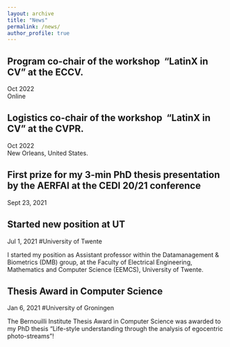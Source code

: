 ```yaml
---
layout: archive
title: "News"
permalink: /news/
author_profile: true
---
```


## Program co-chair of the workshop  “LatinX in CV” at the ECCV. 
Oct 2022<br>
Online

## Logistics co-chair of the workshop  “LatinX in CV” at the CVPR. 
Oct 2022<br>
New Orleans, United States.

## First prize for my 3-min PhD thesis presentation by the AERFAI at the CEDI 20/21 conference 
Sept 23, 2021 <br>

## Started new position at UT
Jul 1, 2021 #University of Twente <br>

I started my position as Assistant professor within the Datamanagement & Biometrics (DMB) group, at the Faculty of Electrical Engineering, Mathematics and Computer Science (EEMCS), University of Twente. 

## Thesis Award in Computer Science
Jan 6, 2021 #University of Groningen <br>

The Bernouilli Institute Thesis Award in Computer Science was awarded to my PhD thesis “Life-style understanding through the analysis of egocentric photo-streams”!
